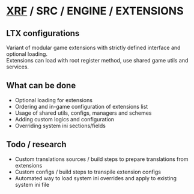 # [XRF](../../../) / SRC / ENGINE / EXTENSIONS

## LTX configurations

Variant of modular game extensions with strictly defined interface and optional loading. <br/>
Extensions can load with root register method, use shared game utils and services.

## What can be done

- Optional loading for extensions
- Ordering and in-game configuration of extensions list
- Usage of shared utils, configs, managers and schemes
- Adding custom logics and configuration
- Overriding system ini sections/fields

## Todo / research

- Custom translations sources / build steps to prepare translations from extensions
- Custom configs / build steps to transpile extension configs
- Automated way to load system ini overrides and apply to existing system ini file
